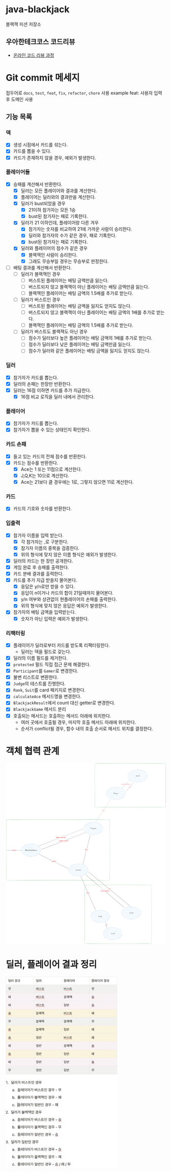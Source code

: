 # java-blackjack

블랙잭 미션 저장소

## 우아한테크코스 코드리뷰

- [온라인 코드 리뷰 과정](https://github.com/woowacourse/woowacourse-docs/blob/master/maincourse/README.md)

# Git commit 메세지

접두어로 `docs`, `test`, `feat`, `fix`, `refactor`, `chore` 사용
example feat: 사용자 입력 후 도메인 사용

## 기능 목록

### 덱

- [x] 생성 시점에서 카드를 섞는다.
- [x] 카드를 뽑을 수 있다.
- [x] 카드가 존재하지 않을 경우, 예외가 발생한다.

### 플레이어들

- [x] 승패를 계산해서 반환한다.
    - [x] 딜러는 모든 플레이어와 결과를 계산한다.
    - [x] 플레이어는 딜러와의 결과만을 계산한다.
    - [x] 딜러가 bust되었을 경우
        - [x] 21이하 참가자는 모든 1승
        - [x] bust된 참가자는 패로 기록한다.
    - [x] 딜러가 21 이하인데, 플레이어랑 다른 겨우
        - [x] 참가자는 숫자를 비교하여 21에 가까운 사람이 승리한다.
        - [x] 딜러와 참가자의 수가 같은 경우, 패로 기록한다.
        - [x] bust된 참가자는 패로 기록한다.
    - [x] 딜러와 플레이어의 점수가 같은 경우
        - [x] 블랙잭인 사람이 승리한다.
        - [x] 그래도 무승부일 경우는 무승부로 판정한다.
- [ ] 배팅 결과를 계산해서 반환한다.
  - [ ] 딜러가 블랙잭인 경우
    - [ ] 버스트된 플레이어는 배팅 금액만큼 잃는다.
    - [ ] 버스트되지 않고 블랙잭이 아닌 플레이어는 배팅 금액만큼 잃는다.
    - [ ] 블랙잭인 플레이어는 배팅 금액의 1.5배를 추가로 받는다.
  - [ ] 딜러가 버스트인 경우
    - [ ] 버스트된 플레이어는 배팅 금액을 잃지도 얻지도 않는다.
    - [ ] 버스트되지 않고 블랙잭이 아닌 플레이어는 배팅 금액의 1배를 추가로 받는다.
    - [ ] 블랙잭인 플레이어는 배팅 금액의 1.5배를 추가로 받는다.
  - [ ] 딜러가 버스트도 블랙잭도 아닌 경우
    - [ ] 점수가 딜러보다 높은 플레이어는 배팅 금액의 1배를 추가로 받는다.
    - [ ] 점수가 딜러보다 낮은 플레이어는 배팅 금액만큼 잃는다.
    - [ ] 점수가 딜러와 같은 플레이어는 배팅 금액을 잃지도 얻지도 않는다.

### 딜러

- [x] 참가자가 카드를 뽑는다.
- [x] 딜러의 손패는 한장만 반환한다.
- [x] 딜러는 16점 이하면 카드를 추가 지급한다.
  - [x] 16점 비교 로직을 딜러 내에서 관리한다.

### 플레이어

- [x] 참가자가 카드를 뽑는다.
- [x] 참가자가 뽑을 수 있는 상태인지 확인한다.

### 카드 손패

- [x] 들고 있는 카드의 전체 점수를 반환한다.
- [x] 카드는 점수를 반환한다.
    - [x] Ace는 1 또는 11점으로 계산한다.
    - [x] J,Q,K는 10으로 계산한다.
    - [x] Ace는 21보다 클 경우에는 1로, 그렇지 않으면 11로 계산한다.

### 카드

- [x] 카드의 기호와 숫자를 반환한다.

### 입출력

- [x] 참가자 이름을 입력 받는다.
    - [x] 각 참가자는 ,로 구분한다.
    - [x] 참가자 이름의 중복을 검증한다.
    - [x] 위의 형식에 맞지 않은 이름 형식은 예외가 발생한다.
- [x] 딜러의 카드는 한 장만 공개한다.
- [x] 게임 완료 후 승패를 출력한다.
- [x] 카드 분배 결과를 출력한다.
- [x] 카드를 추가 지급 받을지 물어본다.
    - [x] 응답은 y/n로만 받을 수 있다.
    - [x] 응답이 n이거나 카드의 합이 21일때까지 물어본다.
    - [x] y/n 여부와 상관없이 현플레이어의 손패를 출력한다.
    - [x] 위의 형식에 맞지 않은 응답은 예외가 발생한다.
- [x] 참가자의 배팅 금액을 입력받는다.
  - [x] 숫자가 아닌 입력은 예외가 발생한다.

### 리팩터링

- [x] 플레이어가 딜러로부터 카드를 받도록 리팩터링한다.
    - 딜러는 덱을 필드로 갖는다.
- [x] 딜러의 이름 필드를 제거한다.
- [x] `protected` 필드 직접 접근 문제 해결한다.
- [x] `Participant`를 `Gamer`로 변경한다. 
- [x] 불변 리스트로 변환한다.
- [x] `Judge`의 테스트를 진행한다.
- [x] `Rank`, `Suit`를 card 패키지로 변경한다.
- [x] `calculateAce` 메서드명을 변경한다.
- [x] `BlackjackResult`에서 count 대신 getter로 변경한다.
- [x] `BlackjackGame` 메서드 분리
- [x] 호출되는 메서드는 호출하는 메서드 아래에 위치한다.
  - 여러 곳에서 호출될 경우, 마지막 호출 메서드 아래에 위치한다.
  - 순서가 conflict될 경우, 함수 내의 호출 순서로 메서드 위치를 결정한다.

# 객체 협력 관계

<img alt="결과" width="550" src=./src/main/java/resources/static/objectRelations.png>


# 딜러, 플레이어 결과 정리

<img alt="결과" width="350px" src=./src/main/java/resources/static/result.png>

